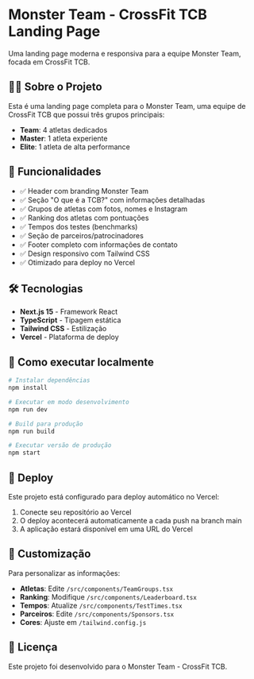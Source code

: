 # Monster Team - CrossFit TCB Landing Page

Uma landing page moderna e responsiva para a equipe Monster Team, focada em CrossFit TCB.

## 🏋️‍♂️ Sobre o Projeto

Esta é uma landing page completa para o Monster Team, uma equipe de CrossFit TCB que possui três grupos principais:
- **Team**: 4 atletas dedicados
- **Master**: 1 atleta experiente
- **Elite**: 1 atleta de alta performance

## 🚀 Funcionalidades

- ✅ Header com branding Monster Team
- ✅ Seção "O que é a TCB?" com informações detalhadas
- ✅ Grupos de atletas com fotos, nomes e Instagram
- ✅ Ranking dos atletas com pontuações
- ✅ Tempos dos testes (benchmarks)
- ✅ Seção de parceiros/patrocinadores
- ✅ Footer completo com informações de contato
- ✅ Design responsivo com Tailwind CSS
- ✅ Otimizado para deploy no Vercel

## 🛠️ Tecnologias

- **Next.js 15** - Framework React
- **TypeScript** - Tipagem estática
- **Tailwind CSS** - Estilização
- **Vercel** - Plataforma de deploy

## 🚀 Como executar localmente

```bash
# Instalar dependências
npm install

# Executar em modo desenvolvimento
npm run dev

# Build para produção
npm run build

# Executar versão de produção
npm start
```

## 📱 Deploy

Este projeto está configurado para deploy automático no Vercel:

1. Conecte seu repositório ao Vercel
2. O deploy acontecerá automaticamente a cada push na branch main
3. A aplicação estará disponível em uma URL do Vercel

## 🎨 Customização

Para personalizar as informações:
- **Atletas**: Edite `/src/components/TeamGroups.tsx`
- **Ranking**: Modifique `/src/components/Leaderboard.tsx`
- **Tempos**: Atualize `/src/components/TestTimes.tsx`
- **Parceiros**: Edite `/src/components/Sponsors.tsx`
- **Cores**: Ajuste em `/tailwind.config.js`

## 📄 Licença

Este projeto foi desenvolvido para o Monster Team - CrossFit TCB.